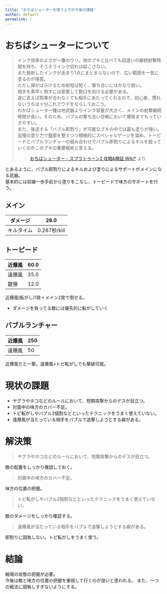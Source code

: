 ```yaml
---
title: "おちばシューターを使う上での今後の課題"
author: default
permalink: /
---
```


# おちばシューターについて

> インク効率のよさが一番のウリ。他のブキと比べても段違いの継続射撃時間を持ち、そうそうインク切れは起こさない。  
また発射したインクがあまり1点にまとまらないので、広い範囲を一気に塗るのが得意。  
ただし弾がばらけるため射程は短く、撃ち合いにはかなり弱い。  
相手を素早く倒すには密着して銃口を向ける必要がある。  
> 逆に言えば照準が合わなくても相手にあたってくれるので、初心者、慣れないうちは十分これでウデをならしておこう。  
> わかばシューター種は他武器よりインク容量が大きく、メインの射撃継続時間が長い。そのため、バブルの撃ち合い合戦において爆発までもっていきやすい。  
> また、後述する「バブル即割り」が可能なブキの中では最も塗りが強い。自慢の塗り力で盤面を整えつつ積極的にスペシャルゲージを溜め、トーピードとバブルランチャーの組み合わせでバブル即割りによるキルを狙っていくのがこのブキの重要戦術と言える。
>> [おちばシューター - スプラトゥーン2 攻略&検証 Wiki*](https://wikiwiki.jp/splatoon2mix/%E3%83%96%E3%82%AD/%E3%81%8A%E3%81%A1%E3%81%B0%E3%82%B7%E3%83%A5%E3%83%BC%E3%82%BF%E3%83%BC)
より

とあるように、バブル即割りによるキルおよび塗りによるサポートがメインになる武器。      
基本的には前線一歩手前から塗りをこなし、トーピードで味方のサポートを行う。    


## メイン　　

| ダメージ | 28.0|
|----|----| 
| キルタイム | 0.267秒/kill|

## トーピード　　

|近爆風|60.0|
|----|----|
|遠爆風|35.0|
|散弾|12.0|

近爆風(転がし)1発＋メイン2発で倒せる。  
- ダメージを負ってる敵には優先的に転がしていく

## バブルランチャー

|近爆風|250|
|----|----|
|遠爆風|50|

近爆風だと一撃。遠爆風+トピ転がしでも撃破可能。

# 現状の課題
- ヤグラやホコなどのルールにおいて、短期突撃からのデスが目立つ。
- 対面中の味方のカバー不足。
- トピ転がしやバブル2個割などといったテクニックをうまく使えていない。
- 遠爆風が当たっている相手をバブルで追撃しようとする癖がある。

# 解決策
> ヤグラやホコなどのルールにおいて、短期突撃からのデスが目立つ。  

敵の配置をしっかり確認しておく。

> 対面中の味方のカバー不足。 

味方の位置の把握。

> トピ転がしやバブル2個割などといったテクニックをうまく使えていない。  

敵のダメージをしっかり確認する。

> 遠爆風が当たっている相手をバブルで追撃しようとする癖がある。

即割りに固執しない。トピ転がしをうまく使う。


# 結論
戦場の状態の把握が必要。  
今後は敵と味方の位置の把握を重視して行くのが良いと思われる。
また、一つの戦法に固執しすぎないようにする。


